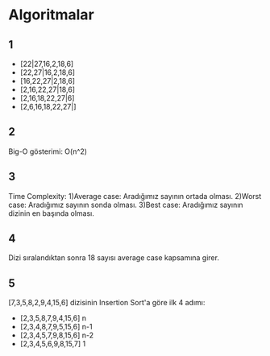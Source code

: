 # Algoritmalar

## 1
* [22|27,16,2,18,6]
* [22,27|16,2,18,6]
* [16,22,27|2,18,6] 
* [2,16,22,27|18,6] 
* [2,16,18,22,27|6]
* [2,6,16,18,22,27|] 

## 2
Big-O gösterimi: O(n^2)

## 3
Time Complexity: 1)Average case: Aradığımız sayının ortada olması.
2)Worst case: Aradığımız sayının sonda olması. 
3)Best case: Aradığımız sayının dizinin en başında olması.

## 4

Dizi sıralandıktan sonra 18 sayısı average case kapsamına girer.

## 5
[7,3,5,8,2,9,4,15,6] dizisinin Insertion Sort'a göre ilk 4 adımı:

* [2,3,5,8,7,9,4,15,6] n 
* [2,3,4,8,7,9,5,15,6] n-1 
* [2,3,4,5,7,9,8,15,6] n-2
* [2,3,4,5,6,9,8,15,7] 1

